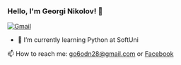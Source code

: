 ### Hello, I'm Georgi Nikolov! 👋

[![Gmail](https://img.shields.io/badge/-Gmail-c14438?style=flat&logo=Gmail&logoColor=white)](mailto:go6odn28@gmail.com)

- 🌱 I’m currently learning Python at SoftUni
  
📫 How to reach me: go6odn28@gmail.com or [Facebook](https://www.facebook.com/profile.php?id=100001532627532)







<!--
**GeorgiDN/GeorgiDN** is a ✨ _special_ ✨ repository because its `README.md` (this file) appears on your GitHub profile.

Here are some ideas to get you started:

- 🔭 I’m currently working on ...
- 🌱 I’m currently learning ...
- 👯 I’m looking to collaborate on ...
- 🤔 I’m looking for help with ...
- 💬 Ask me about ...
- 📫 How to reach me: ...
- 😄 Pronouns: ...
- ⚡ Fun fact: ...
-->
